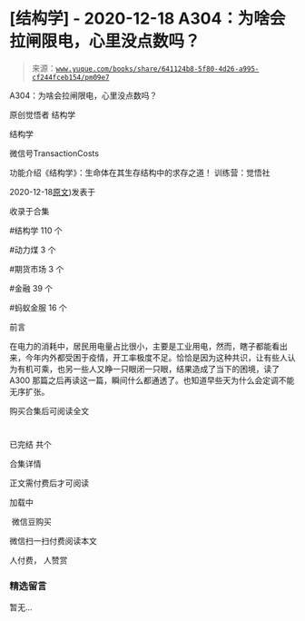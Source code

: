 # [结构学] - 2020-12-18 A304：为啥会拉闸限电，心里没点数吗？

> 来源：[`www.yuque.com/books/share/641124b8-5f80-4d26-a995-cf244fceb154/pm09e7`](https://www.yuque.com/books/share/641124b8-5f80-4d26-a995-cf244fceb154/pm09e7)



A304：为啥会拉闸限电，心里没点数吗？ 

原创觉悟者 结构学 

结构学 

微信号TransactionCosts 

功能介绍《结构学》：生命体在其生存结构中的求存之道！ 训练营：觉悟社 

2020-12-18[原文](https://mp.weixin.qq.com/s?__biz=MzIzMDYwOTM0Mg==&mid=2247484921&idx=1&sn=0f74dcad5b3cecf8e438493543b5457e&chksm=e8b19d28dfc6143eb8a9bdcdc8a57259580a9267ecea4e54032b9a803540f314e3c6a3cb50ca#rd))发表于 

收录于合集 

#结构学 110 个 

#动力煤 3 个 

#期货市场 3 个 

#金融 39 个 

#蚂蚁金服 16 个 

前言 

在电力的消耗中，居民用电量占比很小，主要是工业用电，然而，瞎子都能看出来，今年内外都受困于疫情，开工率极度不足。恰恰是因为这种共识，让有些人认为有机可乘，也另一些人又睁一只眼闭一只眼，结果造成了当下的困境，读了 A300 那篇之后再读这一篇，瞬间什么都通透了。也知道早些天为什么会定调不能无序扩张。 

购买合集后可阅读全文 

# 

已完结 共个 

合集详情 

正文需付费后才可阅读 

加载中 

 微信豆购买 

微信扫一扫付费阅读本文 

人付费， 人赞赏 

### 精选留言 

暂无...